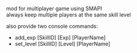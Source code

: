 mod for multiplayer game using SMAPI  
always keep multiple players at the same skill level  

also provide two console commands:
- add_exp [SkillID] [Exp] [PlayerName]
- set_level [SkillID] [Level] [PlayerName]
